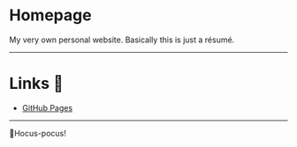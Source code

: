 # Homepage
My very own personal website. Basically this is just a résumé.

<hr />

# Links 🔗
- [GitHub Pages](https://goodnightbuddy.github.io/homepage/)

<hr />

🧙Hocus-pocus!
